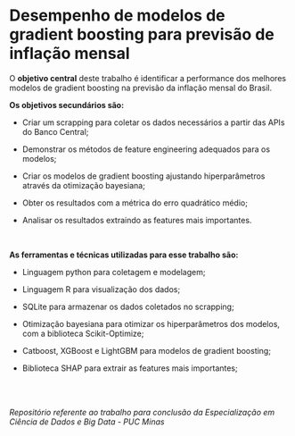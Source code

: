 # Desempenho de modelos de gradient boosting para previsão de inflação mensal

O **objetivo central** deste trabalho é identificar a performance dos melhores modelos de gradient boosting na previsão da inflação mensal do Brasil.

**Os objetivos secundários são:**

- Criar um scrapping para coletar os dados necessários a partir das APIs do Banco Central;

-	Demonstrar os métodos de feature engineering adequados para os modelos;

- Criar os modelos de gradient boosting ajustando hiperparâmetros através da otimização bayesiana;

- Obter os resultados com a métrica do erro quadrático médio;

- Analisar os resultados extraindo as features mais importantes.

<br/>

**As ferramentas e técnicas utilizadas para esse trabalho são:**

- Linguagem python para coletagem e modelagem;

- Linguagem R para visualização dos dados;

- SQLite para armazenar os dados coletados no scrapping;

- Otimização bayesiana para otimizar os hiperparâmetros dos modelos, com a biblioteca Scikit-Optimize;

- Catboost, XGBoost e LightGBM para modelos de gradient boosting;

- Biblioteca SHAP para extrair as features mais importantes;

<br/>
<br/>

*Repositório referente ao trabalho para conclusão da Especialização em Ciência de Dados e Big Data - PUC Minas*
